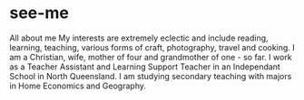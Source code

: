 # see-me
All about me
My interests are extremely eclectic and include reading, learning, teaching, various forms of craft, photography, travel and cooking.
I am a Christian, wife, mother of four and grandmother of one - so far.
I work as a Teacher Assistant and Learning Support Teacher in an Independant School in North Queensland.
I am studying secondary teaching with majors in Home Economics and Geography.
